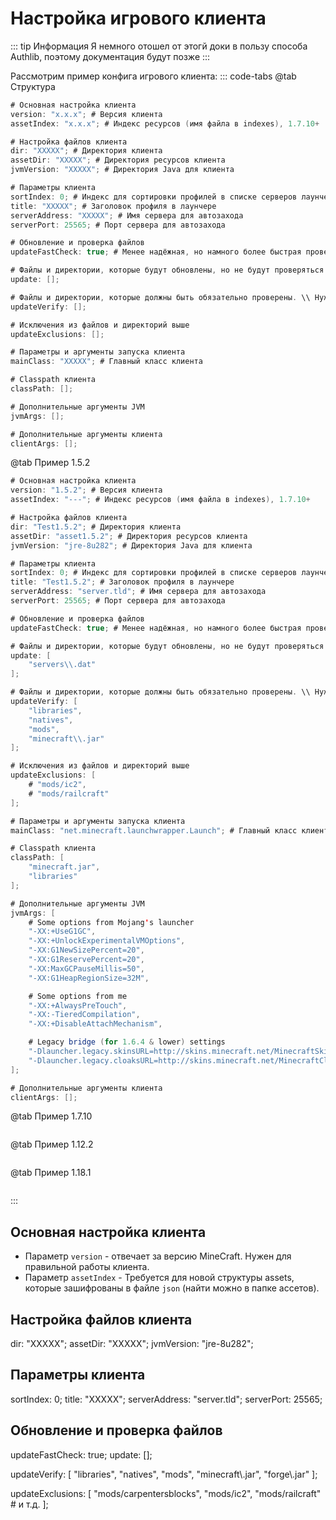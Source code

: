 # Настройка игрового клиента

::: tip Информация
Я немного отошел от этогй доки в пользу способа Authlib, поэтому документация будут позже
:::

Рассмотрим пример конфига игрового клиента:
::: code-tabs
@tab Структура
```java
# Основная настройка клиента
version: "x.x.x"; # Версия клиента
assetIndex: "x.x.x"; # Индекс ресурсов (имя файла в indexes), 1.7.10+

# Настройка файлов клиента
dir: "XXXXX"; # Директория клиента
assetDir: "XXXXX"; # Директория ресурсов клиента
jvmVersion: "XXXXX"; # Директория Java для клиента

# Параметры клиента
sortIndex: 0; # Индекс для сортировки профилей в списке серверов лаунчера
title: "XXXXX"; # Заголовок профиля в лаунчере
serverAddress: "XXXXX"; # Имя сервера для автозахода
serverPort: 25565; # Порт сервера для автозахода

# Обновление и проверка файлов
updateFastCheck: true; # Менее надёжная, но намного более быстрая проверка файлов

# Файлы и директории, которые будут обновлены, но не будут проверяться во время игры
update: [];

# Файлы и директории, которые должны быть обязательно проверены. \\ Нужно для экранизации точки (Regexp)
updateVerify: [];

# Исключения из файлов и директорий выше
updateExclusions: [];

# Параметры и аргументы запуска клиента
mainClass: "XXXXX"; # Главный класс клиента

# Classpath клиента
classPath: [];

# Дополнительные аргументы JVM
jvmArgs: [];

# Дополнительные аргументы клиента
clientArgs: [];
```

@tab Пример 1.5.2
```java
# Основная настройка клиента
version: "1.5.2"; # Версия клиента
assetIndex: "---"; # Индекс ресурсов (имя файла в indexes), 1.7.10+

# Настройка файлов клиента
dir: "Test1.5.2"; # Директория клиента
assetDir: "asset1.5.2"; # Директория ресурсов клиента
jvmVersion: "jre-8u282"; # Директория Java для клиента

# Параметры клиента
sortIndex: 0; # Индекс для сортировки профилей в списке серверов лаунчера
title: "Test1.5.2"; # Заголовок профиля в лаунчере
serverAddress: "server.tld"; # Имя сервера для автозахода
serverPort: 25565; # Порт сервера для автозахода

# Обновление и проверка файлов
updateFastCheck: true; # Менее надёжная, но намного более быстрая проверка файлов

# Файлы и директории, которые будут обновлены, но не будут проверяться во время игры
update: [
    "servers\\.dat"
];

# Файлы и директории, которые должны быть обязательно проверены. \\ Нужно для экранизации точки (Regexp)
updateVerify: [
    "libraries", 
    "natives", 
    "mods", 
    "minecraft\\.jar"
];

# Исключения из файлов и директорий выше
updateExclusions: [
    # "mods/ic2",
    # "mods/railcraft"
];

# Параметры и аргументы запуска клиента
mainClass: "net.minecraft.launchwrapper.Launch"; # Главный класс клиента

# Classpath клиента
classPath: [ 
    "minecraft.jar", 
    "libraries" 
];

# Дополнительные аргументы JVM
jvmArgs: [
    # Some options from Mojang's launcher
    "-XX:+UseG1GC",
    "-XX:+UnlockExperimentalVMOptions",
    "-XX:G1NewSizePercent=20",
    "-XX:G1ReservePercent=20",
    "-XX:MaxGCPauseMillis=50",
    "-XX:G1HeapRegionSize=32M",

    # Some options from me
    "-XX:+AlwaysPreTouch",
    "-XX:-TieredCompilation",
    "-XX:+DisableAttachMechanism",

    # Legacy bridge (for 1.6.4 & lower) settings
    "-Dlauncher.legacy.skinsURL=http://skins.minecraft.net/MinecraftSkins/%username%.png",
    "-Dlauncher.legacy.cloaksURL=http://skins.minecraft.net/MinecraftCloaks/%username%.png"
];

# Дополнительные аргументы клиента
clientArgs: [];
```

@tab Пример 1.7.10
```java
```

@tab Пример 1.12.2
```java
```

@tab Пример 1.18.1
```java
```
:::

## Основная настройка клиента

* Параметр `version` - отвечает за версию MineCraft. Нужен для правильной работы клиента.
* Параметр `assetIndex` - Требуется для новой структуры assets, которые зашифрованы в файле `json` (найти можно в папке ассетов).

## Настройка файлов клиента

dir: "XXXXX";
assetDir: "XXXXX";
jvmVersion: "jre-8u282";

## Параметры клиента

sortIndex: 0;
title: "XXXXX";
serverAddress: "server.tld";
serverPort: 25565;

## Обновление и проверка файлов

updateFastCheck: true;
update: [];

updateVerify: [ 
    "libraries", 
    "natives", 
    "mods",
    "minecraft\\.jar", 
    "forge\\.jar"
];

updateExclusions: [ 
    "mods/carpentersblocks",
    "mods/ic2",
    "mods/railcraft" # и т.д.
];